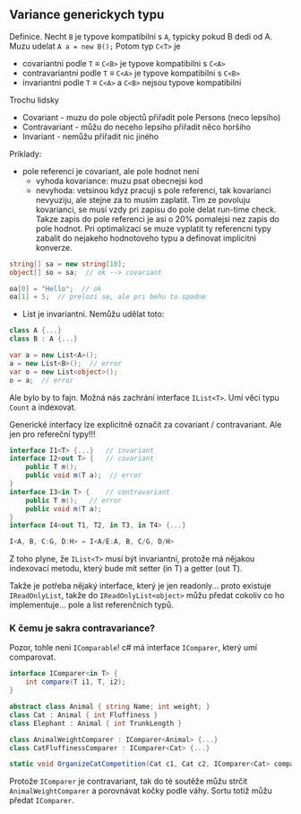 ## Variance generickych typu

Definice. Necht `B` je typove kompatibilni s `A`, typicky pokud B dedi od A. Muzu udelat `A a = new B();` Potom typ `C<T>` je

- covariantni podle `T` $\equiv$ `C<B>` je typove kompatibilni s `C<A>`
- contravariantni podle `T` $\equiv$ `C<A>` je typove kompatibilni s `C<B>`
- invariantni podle `T` $\equiv$ `C<A>` a `C<B>` nejsou typove kompatibilni

Trochu lidsky

- Covariant - muzu do pole objectů přiřadit pole Persons (neco lepsiho)
- Contravariant - můžu do neceho lepsiho přiřadit něco horšího
- Invariant - nemůžu přiřadit nic jiného

Priklady:

- pole referencí je covariant, ale pole hodnot není
  - vyhoda kovariance: muzu psat obecnejsi kod
  - nevyhoda: vetsinou kdyz pracuji s pole referenci, tak kovarianci nevyuziju, ale stejne za to musim zaplatit. Tim ze povoluju kovarianci, se musi vzdy pri zapisu do pole delat run-time check. Takze zapis do pole referenci je asi o 20% pomalejsi nez zapis do pole hodnot. Pri optimalizaci se muze vyplatit ty referencni typy zabalit do nejakeho hodnotoveho typu a definovat implicitni konverze.

```c#
string[] sa = new string[10];
object[] so = sa;  // ok --> covariant

oa[0] = "Hello";  // ok
oa[1] = 5;  // prelozi se, ale pri behu to spadne
```

- List je invariantni. Nemůžu udělat toto:

```c#
class A {...}
class B : A {...}

var a = new List<A>();
a = new List<B>();  // error
var o = new List<object>();
o = a;  // error
```

Ale bylo by to fajn. Možná nás zachrání interface `IList<T>`. Umí věci typu `Count` a indexovat.

Generické interfacy lze explicitně označit za covariant / contravariant. Ale jen pro refereční typy!!!

```c#
interface I1<T> {...}   // invariant
interface I2<out T> {   // covariant
    public T m();
    public void m(T a);  // error
}
interface I3<in T> {    // contravariant
    public T m();   // error
    public void m(T a);
}
interface I4<out T1, T2, in T3, in T4> {...}

I<A, B, C:G, D:H> = I<A/E:A, B, C/G, D/H>
```

Z toho plyne, že `IList<T>` musí být invariantní, protože má nějakou indexovací metodu, který bude mít setter (in T) a getter (out T).

Takže je potřeba nějaký interface, který je jen readonly... proto existuje `IReadOnlyList`, takže do `IReadOnlyList<object>` můžu předat cokoliv co ho implementuje... pole a list referenčních typů.

### K čemu je sakra contravariance?

Pozor, tohle neni `IComparable`! c# má interface `IComparer`, který umí comparovat.

```c#
interface IComparer<in T> {
    int compare(T i1, T, i2);
}

abstract class Animal { string Name; int weight; }
class Cat : Animal { int Fluffiness }
class Elephant : Animal { int TrunkLength }

class AnimalWeightComparer : IComparer<Animal> {...}
class CatFluffinessComparer : IComparer<Cat> {...}

static void OrganizeCatCompetition(Cat c1, Cat c2, IComparer<Cat> comparer) {...}
```

Protože `IComparer` je contravariant, tak do té soutěže můžu strčit `AnimalWeightComparer` a porovnávat kočky podle váhy. Sortu totiž můžu předat `IComparer`.
